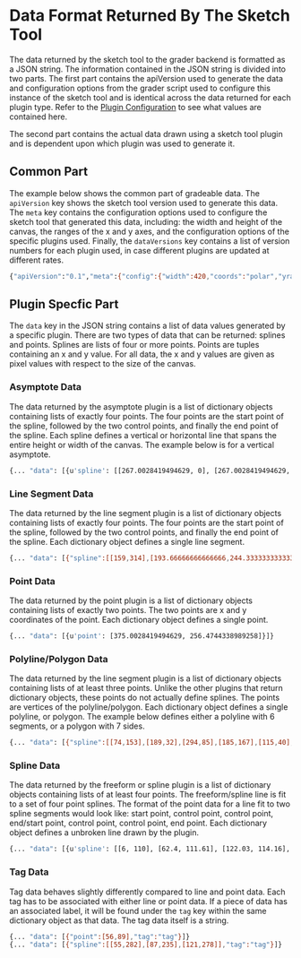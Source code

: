 # Data Format Returned By The Sketch Tool

The data returned by the sketch tool to the grader backend is formatted as a
JSON string. The information contained in the JSON string is divided into two
parts. The first
part contains the apiVersion used to generate the data and configuration options
from the grader script used to configure this instance of the sketch tool
and is identical across the data returned for each plugin type.
Refer to the [Plugin Configuration](probconfig_plugins.md) to see what values
are contained here.

The second part contains the actual data drawn using a sketch tool plugin and is
dependent upon which plugin was used to generate it.

## Common Part

The example below shows the common part of gradeable data. The `apiVersion` key shows
the sketch tool version used to generate this data. The `meta` key contains the
configuration options used to configure the sketch tool that generated this data,
including: the width and height of the canvas, the ranges of the x and y axes, and
the configuration options of the specific plugins used. Finally, the `dataVersions`
key contains a list of version numbers for each plugin used, in case different plugins
are updated at different rates.

```sh
{"apiVersion":"0.1","meta":{"config":{"width":420,"coords":"polar","yrange":[-4,4],"yscale":"linear","xscale":"linear","xrange":[-4,4],"plugins":[{"name":"axes"},{"color":"blue","label":"Function f(x)","name":"freeform","id":"f"},{"color":"blue","label":"Line Segment","name":"line-segment","id":"ls"}],"height":420},"dataVersions":{"f":"0.1","ls":"0.1"}}, "data": ...}
```

## Plugin Specfic Part

The `data` key in the JSON string contains a list of data values generated by
a specific plugin. There are two types of data that can be returned: splines and
points. Splines are lists of four or more points. Points are tuples containing an
x and y value. For all data, the x and y values are given as pixel values with
respect to the size of the canvas.

### Asymptote Data

The data returned by the asymptote plugin is a list of dictionary objects containing lists of exactly
four points. The four points are the start point of the spline, followed by the
two control points, and finally the end point of the spline. Each spline defines a
vertical or horizontal line that spans the entire height or width of the canvas.
The example below is for a vertical asymptote.

```sh
{... "data": [{u'spline': [[267.0028419494629, 0], [267.0028419494629, 140], [267.0028419494629, 280], [267.0028419494629, 420]]}]}
```

### Line Segment Data

The data returned by the line segment plugin is a list of dictionary objects containing lists of exactly
four points. The four points are the start point of the spline, followed by the
two control points, and finally the end point of the spline. Each dictionary object
defines a single line segment.

```sh
{... "data": [{"spline":[[159,314],[193.66666666666666,244.33333333333334],[228.33333333333334,174.66666666666666],[263,105]]}]}
```

### Point Data

The data returned by the point plugin is a list of dictionary objects containing lists of exactly
two points. The two points are x and y coordinates of the point. Each dictionary object
defines a single point.

```sh
{... "data": [{u'point': [375.0028419494629, 256.4744338989258]}]}
```

### Polyline/Polygon Data

The data returned by the line segment plugin is a list of dictionary objects containing lists of
at least
three points. Unlike the other plugins that return dictionary objects, these points do
not actually define splines. The points are vertices of the polyline/polygon.
Each dictionary object defines a single polyline, or polygon. The example below
defines either a polyline with 6 segments, or a polygon with 7 sides.

```sh
{... "data": [{"spline":[[74,153],[189,32],[294,85],[185,167],[115,40],[250,17],[218,109]]}]}
```

### Spline Data

The data returned by the freeform or spline plugin is a list of dictionary objects containing lists of at least four points. The freeform/spline line is fit to a set of four point splines. The format of the point data for a line fit to two spline segments would look like: start point, control point, control point, end/start point, control point, control point, end point. Each dictionary object defines a unbroken line drawn by the plugin.

```sh
{... "data": [{u'spline': [[6, 110], [62.4, 111.61], [122.03, 114.16], [174.42, 93.23], [214.4, 77.26], [246.23, 40.2], [265.57, 1.73]]}, {u'spline': [[492, 6], [508.96, 39.92], [539.76, 70.49], [575.44, 83.32], [618.54, 98.82], [666.46, 95.68], [712.25, 95.88]]}, {u'spline': [[302, 395], [317.22, 339.83], [336.76, 231.33], [391.37, 248.42], [449.46, 266.59], [453.09, 358.46], [455.78, 419.27]]}]}
```

### Tag Data

Tag data behaves slightly differently compared to line and point data. Each tag
has to be associated with either line or point data. If a piece of data has an
associated label, it will be found under the `tag` key within the same dictionary
object as that data. The tag data itself is a string.

```sh
{... "data": [{"point":[56,89],"tag":"tag"}]}
{... "data": [{"spline":[[55,282],[87,235],[121,278]],"tag":"tag"}]}
```